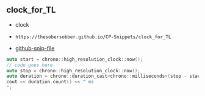 
## clock_for_TL

- clock
- ```
  https://thesobersobber.github.io/CP-Snippets/clock_for_TL
  ```
- [github-snip-file](https://github.com/theSoberSobber/CP-Snippets/blob/main/snippets.json#L231)

```cpp
auto start = chrono::high_resolution_clock::now();
// code goes here
auto stop = chrono::high_resolution_clock::now();
auto duration = chrono::duration_cast<chrono::milliseconds>(stop - start);
cout << duration.count() << " ms
";

```
